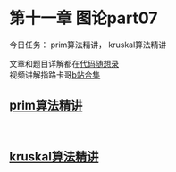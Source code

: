 # 第十一章 图论part07

今日任务： prim算法精讲， kruskal算法精讲

文章和题目详解都在[代码随想录](https://programmercarl.com/)  
视频讲解指路卡哥[b站合集](https://space.bilibili.com/525438321/channel/collectiondetail?sid=180037)

## [prim算法精讲]()
```python
   
```

## [kruskal算法精讲]()
```python
   
```